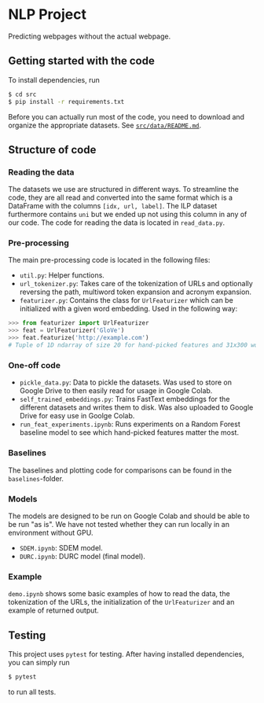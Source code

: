 # NLP Project

Predicting webpages without the actual webpage.


## Getting started with the code

To install dependencies, run

```bash
$ cd src
$ pip install -r requirements.txt
```

Before you can actually run most of the code, you need to download and organize the appropriate datasets. See [`src/data/README.md`][data-readme].


## Structure of code

### Reading the data

The datasets we use are structured in different ways. To streamline the code, they are all read and converted into the same format which is a DataFrame with the columns `[idx, url, label]`. The ILP dataset furthermore contains `uni` but we ended up not using this column in any of our code. The code for reading the data is located in `read_data.py`.


### Pre-processing

The main pre-processing code is located in the following files:

* `util.py`: Helper functions.
* `url_tokenizer.py`: Takes care of the tokenization of URLs and optionally reversing the path, multiword token expansion and acronym expansion.
* `featurizer.py`: Contains the class for `UrlFeaturizer` which can be initialized with a given word embedding. Used in the following way:

```python
>>> from featurizer import UrlFeaturizer
>>> feat = UrlFeaturizer('GloVe')
>>> feat.featurize('http://example.com')
# Tuple of 1D ndarray of size 20 for hand-picked features and 31x300 word embed matrix
```

### One-off code

* `pickle_data.py`: Data to pickle the datasets. Was used to store on Google Drive to then easily read for usage in Google Colab.
* `self_trained_embeddings.py`: Trains FastText embeddings for the different datasets and writes them to disk. Was also uploaded to Google Drive for easy use in Goolge Colab.
* `run_feat_experiments.ipynb`: Runs experiments on a Random Forest baseline model to see which hand-picked features matter the most.


### Baselines

The baselines and plotting code for comparisons can be found in the `baselines`-folder.


### Models

The models are designed to be run on Google Colab and should be able to be run "as is". We have not tested whether they can run locally in an environment without GPU.

* `SDEM.ipynb`: SDEM model.
* `DURC.ipynb`: DURC model (final model). 


### Example

`demo.ipynb` shows some basic examples of how to read the data, the tokenization of the URLs, the initialization of the `UrlFeaturizer` and an example of returned output.


## Testing

This project uses `pytest` for testing. After having installed dependencies, you can simply run

```bash
$ pytest
```

to run all tests.


[data-readme]: ./src/data/README.md